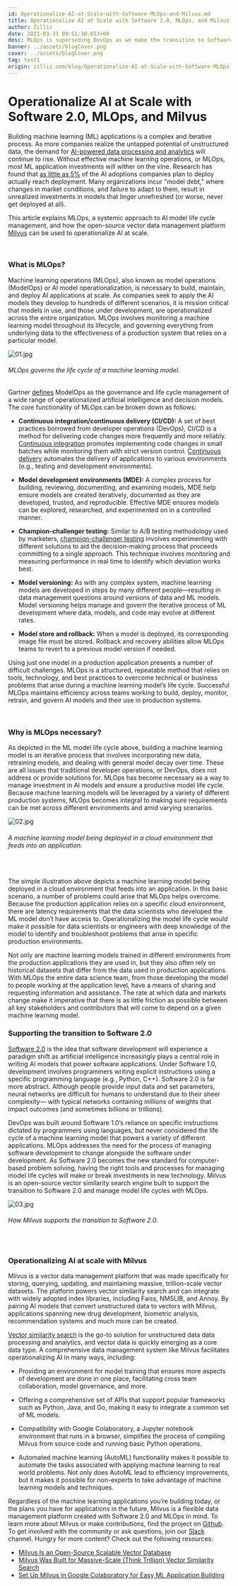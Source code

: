 ```yaml
---
id: Operationalize-AI-at-Scale-with-Software-MLOps-and-Milvus.md
title: Operationalize AI at Scale with Software 2.0, MLOps, and Milvus
author: Zilliz
date: 2021-03-31 09:51:38.653+00
desc: MLOps is superseding DevOps as we make the transition to Software 2.0. Find  what model operations is, and how the open-source vector database Milvus supports it. 
banner: ../assets/blogCover.png
cover: ../assets/blogCover.png
tag: test1
origin: zilliz.com/blog/Operationalize-AI-at-Scale-with-Software-MLOps-and-Milvus
---
```

  
# Operationalize AI at Scale with Software 2.0, MLOps, and Milvus
Building machine learning (ML) applications is a complex and iterative process. As more companies realize the untapped potential of unstructured data, the demand for [AI-powered data processing and analytics](https://zilliz.com/blog/Thanks-to-Milvus-Anyone-Can-Build-a-Vector-Database-for-1-Billion-Images) will continue to rise. Without effective machine learning operations, or MLOps, most ML application investments will wither on the vine. Research has found that [as little as 5%](https://www.forbes.com/sites/cognitiveworld/2020/03/31/modelops-is-the-key-to-enterprise-ai/?sh=44c0f5066f5a) of the AI adoptions companies plan to deploy actually reach deployment. Many organizations incur "model debt," where changes in market conditions, and failure to adapt to them, result in unrealized investments in models that linger unrefreshed (or worse, never get deployed at all).

This article explains MLOps, a systemic approach to AI model life cycle management, and how the open-source vector data management platform [Milvus](https://milvus.io/) can be used to operationalize AI at scale.

<br/>

### What is MLOps?

Machine learning operations (MLOps), also known as model operations (ModelOps) or AI model operationalization, is necessary to build, maintain, and deploy AI applications at scale. As companies seek to apply the AI models they develop to hundreds of different scenarios, it is mission critical that models in use, and those under development, are operationalized across the entire organization. MLOps involves monitoring a machine learning model throughout its lifecycle, and governing everything from underlying data to the effectiveness of a production system that relies on a particular model.

![01.jpg](https://zilliz-cms.s3.us-west-2.amazonaws.com/01_362a07d156.jpg)

###### *MLOps governs the life cycle of a machine learning model.*

Gartner [defines](https://www.gartner.com/en/information-technology/glossary/modelops) ModelOps as the governance and life cycle management of a wide range of operationalized artificial intelligence and decision models. The core functionality of MLOps can be broken down as follows:

- **Continuous integration/continuous delivery (CI/CD):** A set of best practices borrowed from developer operations (DevOps), CI/CD is a method for delivering code changes more frequently and more reliably. [Continuous integration](https://www.gartner.com/en/information-technology/glossary/continuous-integration-ci) promotes implementing code changes in small batches while monitoring them with strict version control. [Continuous delivery](https://www.gartner.com/smarterwithgartner/5-steps-to-master-continuous-delivery/) automates the delivery of applications to various environments (e.g., testing and development environments). 

- **Model development environments (MDE):** A complex process for building, reviewing, documenting, and examining models, MDE help ensure models are created iteratively, documented as they are developed, trusted, and reproducible. Effective MDE ensures models can be explored, researched, and experimented on in a controlled manner.

- **Champion-challenger testing:** Similar to A/B testing methodology used by marketers, [champion-challenger testing](https://medium.com/decision-automation/what-is-champion-challenger-and-how-does-it-enable-choosing-the-right-decision-f57b8b653149) involves experimenting with different solutions to aid the decision-making process that proceeds committing to a single approach. This technique involves monitoring and measuring performance in real time to identify which deviation works best.

- **Model versioning:** As with any complex system, machine learning models are developed in steps by many different people—resulting in data management questions around versions of data and ML models. Model versioning helps manage and govern the iterative process of ML development where data, models, and code may evolve at different rates.

- **Model store and rollback:** When a model is deployed, its corresponding image file must be stored. Rollback and recovery abilities allow MLOps teams to revert to a previous model version if needed.

Using just one model in a production application presents a number of difficult challenges. MLOps is a structured, repeatable method that relies on tools, technology, and best practices to overcome technical or business problems that arise during a machine learning model’s life cycle. Successful MLOps maintains efficiency across teams working to build, deploy, monitor, retrain, and govern AI models and their use in production systems.        

<br/>

### Why is MLOps necessary?

As depicted in the ML model life cycle above, building a machine learning model is an iterative process that involves incorporating new data, retraining models, and dealing with general model decay over time. These are all issues that traditional developer operations, or DevOps, does not address or provide solutions for. MLOps has become necessary as a way to manage investment in AI models and ensure a productive model life cycle. Because machine learning models will be leveraged by a variety of different production systems, MLOps becomes integral to making sure requirements can be met across different environments and amid varying scenarios.

![02.jpg](https://zilliz-cms.s3.us-west-2.amazonaws.com/02_403e7f2fe2.jpg)

###### *A machine learning model being deployed in a cloud environment that feeds into an application.*

<br/>

The simple illustration above depicts a machine learning model being deployed in a cloud environment that feeds into an application. In this basic scenario, a number of problems could arise that MLOps helps overcome. Because the production application relies on a specific cloud environment, there are latency requirements that the data scientists who developed the ML model don’t have access to. Operationalizing the model life cycle would make it possible for data scientists or engineers with deep knowledge of the model to identify and troubleshoot problems that arise in specific production environments. 

Not only are machine learning models trained in different environments from the production applications they are used in, but they also often rely on historical datasets that differ from the data used in production applications. With MLOps the entire data science team, from those developing the model to people working at the application level, have a means of sharing and requesting information and assistance. The rate at which data and markets change make it imperative that there is as little friction as possible between all key stakeholders and contributors that will come to depend on a given machine learning model.  

### Supporting the transition to Software 2.0

[Software 2.0](https://karpathy.medium.com/software-2-0-a64152b37c35) is the idea that software development will experience a paradigm shift as artificial intelligence increasingly plays a central role in writing AI models that power software applications. Under Software 1.0, development involves programmers writing explicit instructions using a specific programming language (e.g., Python, C++). Software 2.0 is far more abstract. Although people provide input data and set parameters, neural networks are difficult for humans to understand due to their sheer complexity— with typical networks containing millions of weights that impact outcomes (and sometimes billions or trillions). 

DevOps was built around Software 1.0’s reliance on specific instructions dictated by programmers using  languages, but never considered the life cycle of a machine learning model that powers a variety of different applications. MLOps addresses the need for the process of managing software development to change alongside the software under development. As Software 2.0 becomes the new standard for computer-based problem solving, having the right tools and processes for managing model life cycles will make or break investments in new technology. Milvus is an open-source vector similarity search engine built to support the transition to Software 2.0 and manage model life cycles with MLOps.

![03.jpg](https://zilliz-cms.s3.us-west-2.amazonaws.com/03_c63c501995.jpg)

###### *How Milvus supports the transition to Software 2.0.*

<br/>

### Operationalizing AI at scale with Milvus

Milvus is a vector data management platform that was made specifically for storing, querying, updating, and maintaining massive, trillion-scale vector datasets. The platform powers vector similarity search and can integrate with widely adopted index libraries, including Faiss, NMSLIB, and Annoy. By pairing AI models that convert unstructured data to vectors with Milvus, applications spanning new drug development, biometric analysis, recommendation systems and much more can be created. 

[Vector similarity search](https://blog.milvus.io/vector-similarity-search-hides-in-plain-view-654f8152f8ab) is the go-to solution for unstructured data data processing and analytics, and vector data is quickly emerging as a core data type. A comprehensive data management system like Milvus facilitates operationalizing AI in many ways, including:

- Providing an environment for model training that ensures more aspects of development are done in one place, facilitating cross team collaboration, model governance, and more. 

- Offering a comprehensive set of APIs that support popular frameworks such as Python, Java, and Go, making it easy to integrate a common set of ML models. 

- Compatibility with Google Colaboratory, a Jupyter notebook environment that runs in a browser, simplifies the process of compiling Milvus from source code and running basic Python operations.

- Automated machine learning (AutoML) functionality makes it possible to automate the tasks associated with applying machine learning to real world problems. Not only does AutoML lead to efficiency improvements, but it makes it possible for non-experts to take advantage of machine learning models and techniques.


Regardless of the machine learning applications you’re building today, or the plans you have for applications in the future, Milvus is a flexible data management platform created with Software 2.0 and MLOps in mind. To learn more about Milvus or make contributions, find the project on [Github](https://github.com/milvus-io). To get involved with the community or ask questions, join our [Slack](https://join.slack.com/t/milvusio/shared_invite/zt-e0u4qu3k-bI2GDNys3ZqX1YCJ9OM~GQ) channel. Hungry for more content? Check out the following resources:

- [Milvus Is an Open-Source Scalable Vector Database](https://zilliz.com/blog/Milvus-Is-an-Open-Source-Scalable-Vector-Database)
- [Milvus Was Built for Massive-Scale (Think Trillion) Vector Similarity Search](https://zilliz.com/blog/Milvus-Was-Built-for-Massive-Scale-Think-Trillion-Vector-Similarity-Search)
- [Set Up Milvus in Google Colaboratory for Easy ML Application Building](https://zilliz.com/blog/Set-Up-Milvus-in-Google-Colaboratory-for-Easy-ML-Application-Building)


 

  